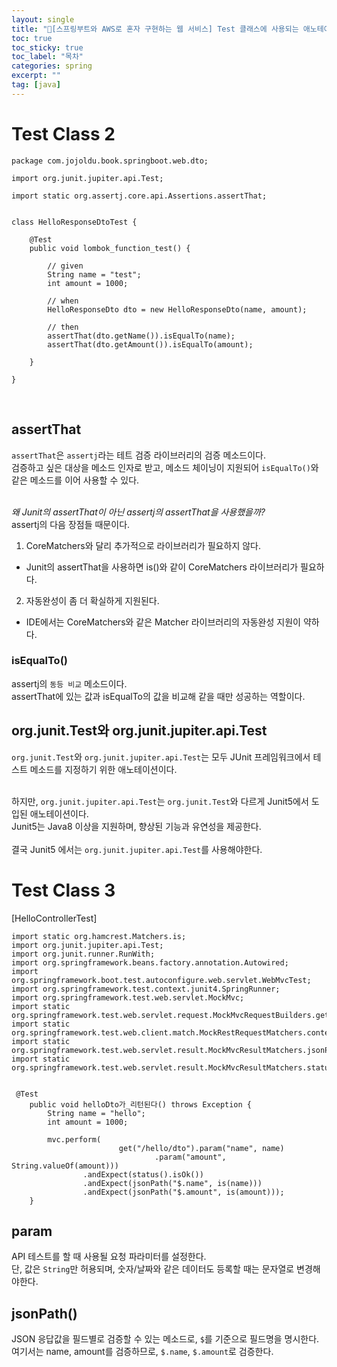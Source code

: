 ```yaml
---
layout: single
title: "📘[스프링부트와 AWS로 혼자 구현하는 웹 서비스] Test 클래스에 사용되는 애노테이션 및 코드 설명2"
toc: true
toc_sticky: true
toc_label: "목차"
categories: spring
excerpt: ""
tag: [java]
---
```


# Test Class 2
```
package com.jojoldu.book.springboot.web.dto;

import org.junit.jupiter.api.Test;

import static org.assertj.core.api.Assertions.assertThat;


class HelloResponseDtoTest {

    @Test
    public void lombok_function_test() {

        // given
        String name = "test";
        int amount = 1000;

        // when
        HelloResponseDto dto = new HelloResponseDto(name, amount);

        // then
        assertThat(dto.getName()).isEqualTo(name);
        assertThat(dto.getAmount()).isEqualTo(amount);

    }

}
```  
<br>

## assertThat
`assertThat`은 `assertj`라는 테트 검증 라이브러리의 검증 메소드이다.  
검증하고 싶은 대상을 메소드 인자로 받고, 메소드 체이닝이 지원되어 `isEqualTo()`와 같은 메소드를 이어 사용할 수 있다.  
<br>

*왜 Junit의 assertThat이 아닌 assertj의 assertThat을 사용했을까?*  
assertj의 다음 장점들 때문이다.  
1. CoreMatchers와 달리 추가적으로 라이브러리가 필요하지 않다.  
- Junit의 assertThat을 사용하면 is()와 같이 CoreMatchers 라이브러리가 필요하다.  
2. 자동완성이 좀 더 확실하게 지원된다.  
- IDE에서는 CoreMatchers와 같은 Matcher 라이브러리의 자동완성 지원이 약하다.  

### isEqualTo()
assertj의 `동등 비교` 메소드이다.  
assertThat에 있는 값과 isEqualTo의 값을 비교해 같을 때만 성공하는 역할이다.  

## org.junit.Test와 org.junit.jupiter.api.Test
`org.junit.Test`와 `org.junit.jupiter.api.Test`는 모두 JUnit 프레임워크에서 테스트 메소드를 지정하기 위한 애노테이션이다.  
<br>

하지만, `org.junit.jupiter.api.Test`는 `org.junit.Test`와 다르게 Junit5에서 도입된 애노테이션이다.  
Junit5는 Java8 이상을 지원하며, 향상된 기능과 유연성을 제공한다.  
<br>
결국 Junit5 에서는 `org.junit.jupiter.api.Test`를 사용해야한다.

# Test Class 3
[HelloControllerTest]  
```
import static org.hamcrest.Matchers.is;
import org.junit.jupiter.api.Test;
import org.junit.runner.RunWith;
import org.springframework.beans.factory.annotation.Autowired;
import org.springframework.boot.test.autoconfigure.web.servlet.WebMvcTest;
import org.springframework.test.context.junit4.SpringRunner;
import org.springframework.test.web.servlet.MockMvc;
import static org.springframework.test.web.servlet.request.MockMvcRequestBuilders.get;
import static org.springframework.test.web.client.match.MockRestRequestMatchers.content;
import static org.springframework.test.web.servlet.result.MockMvcResultMatchers.jsonPath;
import static org.springframework.test.web.servlet.result.MockMvcResultMatchers.status;


 @Test
    public void helloDto가_리턴된다() throws Exception {
        String name = "hello";
        int amount = 1000;

        mvc.perform(
                        get("/hello/dto").param("name", name)
                                .param("amount", String.valueOf(amount)))
                .andExpect(status().isOk())
                .andExpect(jsonPath("$.name", is(name)))
                .andExpect(jsonPath("$.amount", is(amount)));
    }
```  

## param
API 테스트를 할 때 사용될 요청 파라미터를 설정한다.  
단, 값은 `String`만 허용되며, 숫자/날짜와 같은 데이터도 등록할 때는 문자열로 변경해야한다.  

## jsonPath()
JSON 응답값을 필드별로 검증할 수 있는 메소드로, `$`를 기준으로 필드명을 명시한다.  
여기서는 name, amount를 검증하므로, `$.name`, `$.amount`로 검증한다.  

